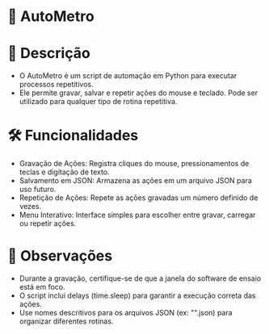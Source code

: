 # 🔌 AutoMetro

# 📌 Descrição
 - O AutoMetro é um script de automação em Python para executar processos repetitivos. 
 - Ele permite gravar, salvar e repetir ações do mouse e teclado. Pode ser utilizado para qualquer tipo de rotina repetitiva.

# 🛠 Funcionalidades
 - Gravação de Ações: Registra cliques do mouse, pressionamentos de teclas e digitação de texto.
 - Salvamento em JSON: Armazena as ações em um arquivo JSON para uso futuro.
 - Repetição de Ações: Repete as ações gravadas um número definido de vezes.
 - Menu Interativo: Interface simples para escolher entre gravar, carregar ou repetir ações.

# 🛑 Observações
 - Durante a gravação, certifique-se de que a janela do software de ensaio está em foco.
 - O script inclui delays (time.sleep) para garantir a execução correta das ações.
 - Use nomes descritivos para os arquivos JSON (ex: "".json) para organizar diferentes rotinas.
